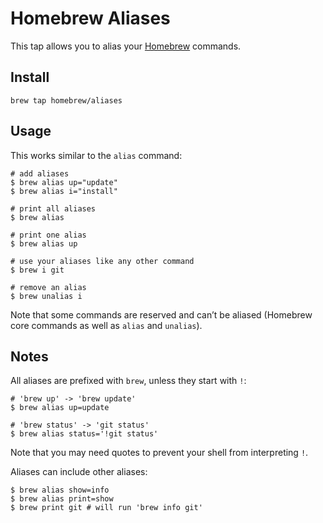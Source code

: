 # Homebrew Aliases

This tap allows you to alias your [Homebrew](http://brew.sh/) commands.

## Install

    brew tap homebrew/aliases

## Usage

This works similar to the `alias` command:

    # add aliases
    $ brew alias up="update"
    $ brew alias i="install"

    # print all aliases
    $ brew alias

    # print one alias
    $ brew alias up

    # use your aliases like any other command
    $ brew i git

    # remove an alias
    $ brew unalias i

Note that some commands are reserved and can’t be aliased (Homebrew core
commands as well as `alias` and `unalias`).

## Notes

All aliases are prefixed with `brew`, unless they start with `!`:

    # 'brew up' -> 'brew update'
    $ brew alias up=update

    # 'brew status' -> 'git status'
    $ brew alias status='!git status'

Note that you may need quotes to prevent your shell from interpreting `!`.

Aliases can include other aliases:

    $ brew alias show=info
    $ brew alias print=show
    $ brew print git # will run 'brew info git'
